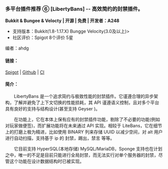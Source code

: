 ### 多平台插件推荐 ⑥ [LibertyBans] -- 高效简约的封禁插件。

**Bukkit & Bungee & Velocty | 开源 | 免费 | 开发者：A248**

* 支持版本：Bukkit(1.8-1.17.X) Bungge Velocity(3.0及以上)>
* 社区评价：Spigot 8个评价 5星

编者：ahdg

#### 链接：

[Spigot](https://www.spigotmc.org/resources/libertybans.81063/) | [Github](https://github.com/A248/LibertyBans) | [CI](https://jenkins.hahota.net/job/LibertyBans/)

#### 简介：

&emsp;&emsp;LibertyBans 是一个追求简约与极致性能的封禁插件。它谨遵合理的异步架构，了解并避免了上下文切换的性能损耗，其 API 谨遵语义控制，且对多个平台具有良好的支持与结构设计(甚至支持 Geyser )。

&emsp;&emsp;在功能上，它在本体上保有应有的封禁插件功能，剔除了不必要的功能(例如对玩家做便签)，而扩展功能将在未来通过 API 实现。相较于 LiteBans，它在细节上的打磨上极为精进，比如使用 BINARY 列来存储 UUID 以减少空间，对 alt 用户进行自动扫描，支持基于 ip 的 封禁，踢出，禁言 等等。

&emsp;&emsp;它目前支持 HyperSQL(本地存储) MySQL/MariaDB，Sponge 支持也在计划之中，唯一的不足是目前只能进行全局封禁，而无法实行对单个服务器的封禁，尽管这个功能在设计数据结构时已被实现。